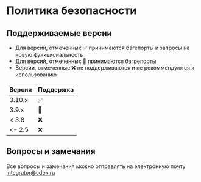 # Политика безопасности

## Поддерживаемые версии

- Для версий, отмеченных :white_check_mark: принимаются багепорты и запросы на новую функциональность
- Для версий, отмеченных :arrows_counterclockwise: принимаются багрепорты
- Версии, отмеченные :x: не поддерживаются и не рекоммендуются к использованию 

| Версия  | Поддержка          |
| ------- | ------------------ |
| 3.10.x  | :white_check_mark: |
| 3.9.x   | :arrows_counterclockwise: |
| < 3.8   | :x:                |
| <= 2.5   | :x:                |

## Вопросы и замечания

Все вопросы и замечания можно отправлять на электронную почту integrator@cdek.ru
